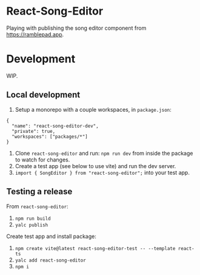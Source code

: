 # React-Song-Editor

Playing with publishing the song editor component from https://ramblepad.app.

# Development

WIP.

## Local development

1. Setup a monorepo with a couple workspaces, in `package.json`:

```
{
  "name": "react-song-editor-dev",
  "private": true,
  "workspaces": ["packages/*"]
}
```

1. Clone `react-song-editor` and run: `npm run dev` from inside the package to watch for changes.
1. Create a test app (see below to use vite) and run the dev server.
1. `import { SongEditor } from "react-song-editor";` into your test app.

## Testing a release

From `react-song-editor`:

1. `npm run build`
1. `yalc publish`

Create test app and install package:

1. `npm create vite@latest react-song-editor-test -- --template react-ts`
1. `yalc add react-song-editor`
1. `npm i`
